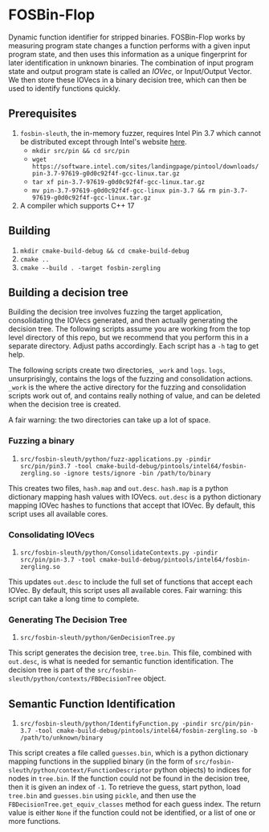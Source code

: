 # FOSBin-Flop

Dynamic function identifier for stripped binaries.
FOSBin-Flop works by measuring program state changes a function performs
with a given input program state, and then uses this information as a 
unique fingerprint for later identification in unknown binaries.
The combination of input program state and output program state is called
an _IOVec_, or Input/Output Vector.
We then store these IOVecs in a binary decision tree, which can then be used
to identify functions quickly.

## Prerequisites
1. `fosbin-sleuth`, the in-memory fuzzer, requires Intel Pin 3.7 which cannot be distributed
except through Intel's website 
[here](https://software.intel.com/en-us/articles/pin-a-binary-instrumentation-tool-downloads).
    * `mkdir src/pin && cd src/pin`
    * `wget https://software.intel.com/sites/landingpage/pintool/downloads/pin-3.7-97619-g0d0c92f4f-gcc-linux.tar.gz`
    * `tar xf pin-3.7-97619-g0d0c92f4f-gcc-linux.tar.gz`
    * `mv pin-3.7-97619-g0d0c92f4f-gcc-linux pin-3.7 && rm pin-3.7-97619-g0d0c92f4f-gcc-linux.tar.gz`
1. A compiler which supports C++ 17

## Building
1. `mkdir cmake-build-debug && cd cmake-build-debug`
1. `cmake ..`
1. `cmake --build . -target fosbin-zergling`

## Building a decision tree
Building the decision tree involves fuzzing the target application, consolidating the IOVecs generated, and then actually generating the decision tree.
The following scripts assume you are working from the top level directory
of this repo, but we recommend that you perform this in a separate 
directory.  Adjust paths accordingly. Each script has a `-h` tag to get
help.

The following scripts create two directories, `_work` and `logs`.
`logs`, unsurprisingly, contains the logs of the fuzzing and consolidation
actions.
`_work` is the where the active directory for the fuzzing and consolidation
scripts work out of, and contains really nothing of value, and can be 
deleted when the decision tree is created.

A fair warning: the two directories can take up a lot of space.

### Fuzzing a binary
1. `src/fosbin-sleuth/python/fuzz-applications.py -pindir src/pin/pin3.7 -tool cmake-build-debug/pintools/intel64/fosbin-zergling.so -ignore tests/ignore -bin /path/to/binary`

This creates two files, `hash.map` and `out.desc`. `hash.map` is a python
dictionary mapping hash values with IOVecs.
`out.desc` is a python dictionary mapping IOVec hashes to functions that
accept that IOVec.  By default, this script uses all available cores.

### Consolidating IOVecs
1. `src/fosbin-sleuth/python/ConsolidateContexts.py -pindir src/pin/pin-3.7 -tool cmake-build-debug/pintools/intel64/fosbin-zergling.so`

This updates `out.desc` to include the full set of functions that accept 
each IOVec.
By default, this script uses all available cores.
Fair warning: this script can take a long time to complete.

### Generating The Decision Tree
1. `src/fosbin-sleuth/python/GenDecisionTree.py`

This script generates the decision tree, `tree.bin`. This file, combined
with `out.desc`, is what is needed for semantic function identification.
The decision tree is part of the 
`src/fosbin-sleuth/python/contexts/FBDecisionTree` object.

## Semantic Function Identification
1. `src/fosbin-sleuth/python/IdentifyFunction.py -pindir src/pin/pin-3.7 -tool cmake-build-debug/pintools/intel64/fosbin-zergling.so -b /path/to/unknown/binary`

This script creates a file called `guesses.bin`, which is a python dictionary
mapping functions in the supplied binary (in the form of 
`src/fosbin-sleuth/python/context/FunctionDescriptor` python objects)
to indices for nodes in `tree.bin`.
If the function could not be found in the decision tree, then it is given
an index of `-1`.
To retrieve the guess, start python, load `tree.bin` and `guesses.bin` 
using `pickle`, and then use the `FBDecisionTree.get_equiv_classes` 
method for each guess index.
The return value is either `None` if the function could not be identified,
or a list of one or more functions. 